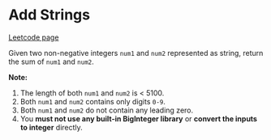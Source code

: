 # Add Strings
[Leetcode page](https://leetcode.com/problems/add-strings/description)

Given two non-negative integers `num1` and `num2` represented as string,
return the sum of `num1` and `num2`.

**Note:**

  1. The length of both `num1` and `num2` is < 5100.
  2. Both `num1` and `num2` contains only digits `0-9`.
  3. Both `num1` and `num2` do not contain any leading zero.
  4. You **must not use any built-in BigInteger library** or **convert the inputs to integer** directly.

